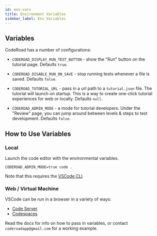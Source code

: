 ```yaml
---
id: env-vars
title: Environment Variables
sidebar_label: Env Variables
---
```


## Variables

CodeRoad has a number of configurations:

- `CODEROAD_DISPLAY_RUN_TEST_BUTTON` - show the "Run" button on the tutorial page. Defaults `true`.

- `CODEROAD_DISABLE_RUN_ON_SAVE` - stop running tests whenever a file is saved. Defaults `false`.

- `CODEROAD_TUTORIAL_URL` - pass in a url path to a `tutorial.json` file. The tutorial will launch on startup. This is a way to create one-click tutorial experiences for web or locally. Defaults `null`.

- `CODEROAD_ADMIN_MODE` - a mode for tutorial developers. Under the "Review" page, you can jump around between levels & steps to test development. Defaults `false`.

## How to Use Variables

### Local

Launch the code editor with the environmental variables.

```shell
CODEROAD_ADMIN_MODE=true code .
```

Note that this requires the [VSCode CLI](https://code.visualstudio.com/docs/editor/command-line).

### Web / Virtual Machine

VSCode can be run in a browser in a variety of ways:

- [Code Server](https://github.com/cdr/code-server)
- [Codespaces](https://visualstudio.microsoft.com/services/visual-studio-codespaces/)

Read the docs for info on how to pass in variables, or contact `coderoadapp@gmail.com` for a working example.
